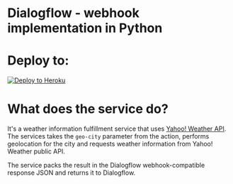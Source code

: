 # Dialogflow -  webhook implementation in Python


# Deploy to:
[![Deploy to Heroku](https://www.herokucdn.com/deploy/button.svg)](https://heroku.com/deploy)



# What does the service do?
It's a weather information fulfillment service that uses [Yahoo! Weather API](https://developer.yahoo.com/weather/).
The services takes the `geo-city` parameter from the action, performs geolocation for the city and requests weather information from Yahoo! Weather public API.

The service packs the result in the Dialogflow webhook-compatible response JSON and returns it to Dialogflow.
